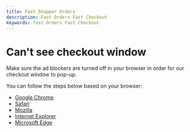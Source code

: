 ```yaml
---
title: Fast Shopper Orders
description: Fast Orders Fast Checkout
keywords: fast Orders Fast Checkout
---
```


# Can't see checkout window

Make sure the ad blockers are turned off in your browser in order for our checkout window to pop-up.

You can follow the steps below based on your browser:

- [Google Chrome](https://support.google.com/chrome/answer/7632919?co=GENIE.Platform%3DDesktop&hl=en)
- [Safari](https://support.apple.com/guide/safari/block-pop-ups-sfri40696/mac)
- [Mozilla](https://support.mozilla.org/en-US/questions/1198516)
- [Internet Explorer](https://support.microsoft.com/en-us/windows/change-security-and-privacy-settings-for-internet-explorer-11-9528b011-664c-b771-d757-43a2b78b2afe)
- [Microsoft Edge](https://support.microsoft.com/en-us/microsoft-edge/block-pop-ups-in-microsoft-edge-1d8ba4f8-f385-9a0b-e944-aa47339b6bb5)
